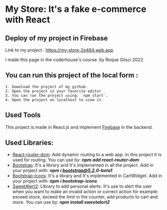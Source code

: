 # My Store: It's a fake e-commerce with React

## Deploy of my project in Firebase

Link to my project : https://my-store-2e484.web.app

I made this page in the coderhouse's course. by Roque Glisci 2022

## You can run this project of the local form :

    1. Download the project of my github.
    2. Open the project in your favorite editor
    3. You can run the project using: `npm start`.
    4. Open the project on localhost to view it.

## Used Tools

This project is made in React.js and implement [Firebase](https://firebase.google.com/) in the backend.

## Used Libraries:

- [React-router-dom](https://v5.reactrouter.com/web/guides/quick-start): Add dynamic routing to a web app. In this project it is used for routing. You can use by: **_npm add react-router-dom_**
- [Bootstrap](https://getbootstrap.com/): It's a library and It's implemented in all the project. Add in your project with: **_npm i bootstrap@5.2.0-beta1_**
- [Bootstrap-Icons](https://icons.getbootstrap.com/): It's a library and It's implemented in CartWidget. Add in your project with: **_npm i bootstrap-icons_**
- [SweetAlert2](https://sweetalert2.github.io/): Library to add personal alerts. It's use to alert the user when you want to make an invalid action or correct action for example: exceed stock, exceed the limit in the counter, add products to cart and more. You can use by: **_npm install sweetalert2_**


